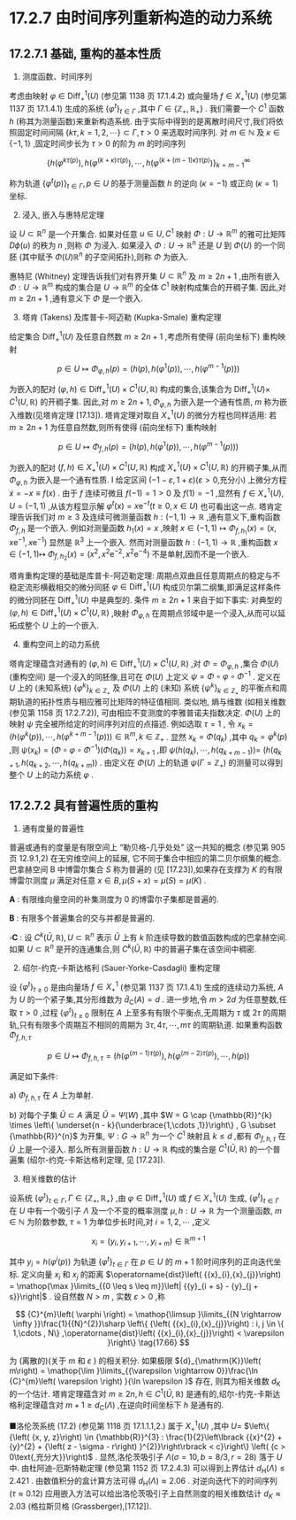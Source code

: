 # 17.2.7 由时间序列重新构造的动力系统

## 17.2.7.1 基础, 重构的基本性质

1. 测度函数、时间序列

考虑由映射 $\varphi  \in  {\operatorname{Diff}}_{ + }^{1}\left( U\right)$ (参见第 1138 页 17.1.4.2) 或向量场 $f \in  {X}_{ + }^{1}\left( U\right)$ (参见第 1137 页 17.1.4.1) 生成的系统 ${\left\{  {\varphi }^{t}\right\}  }_{t \in  \Gamma }$ ,其中 $\Gamma  \in  \left\{  {{\mathbb{Z}}_{ + },{\mathbb{R}}_{ + }}\right\}$ . 我们需要一个 ${C}^{1}$ 函数 $h$ (称其为测量函数)来重新构造系统. 由于实际中得到的是离散时间尺寸,我们将依照固定时间间隔 $\{ {k\tau }, k = 1,2,\cdots \}  \subset  \Gamma ,\tau  > 0$ 来选取时间序列. 对 $m \in  \mathbb{N}$ 及 $\kappa  \in  \{  - 1,1\}$ ,固定时间步长为 $\tau  > 0$ 的阶为 $m$ 的时间序列

$$
{\left\{  h\left( {\varphi }^{{k\tau }\left( p\right) }\right) , h\left( {\varphi }^{\left( {k + \kappa }\right) \tau \left( p\right) }\right) ,\cdots , h\left( {\varphi }^{\left( {k + \left( {m - 1}\right) \kappa }\right) \tau \left( p\right) }\right) \right\}  }_{k = m - 1}^{\infty } \tag{17.61}
$$

称为轨道 ${\left\{  {\varphi }^{t}\left( p\right) \right\}  }_{t \in  \Gamma }, p \in  U$ 的基于测量函数 $h$ 的逆向 $\left( {\kappa  =  - 1}\right)$ 或正向 $\left( {\kappa  = 1}\right)$ 坐标.

2. 浸入, 嵌入与惠特尼定理

设 $U \subset  {\mathbb{R}}^{n}$ 是一个开集合. 如果对任意 $u \in  U,{C}^{1}$ 映射 $\Phi  : U \rightarrow  {\mathbb{R}}^{m}$ 的雅可比矩阵 ${D\phi }\left( u\right)$ 的秩为 $n$ ,则称 $\Phi$ 为浸入. 如果浸入 $\Phi  : U \rightarrow  {\mathbb{R}}^{n}$ 还是 $U$ 到 $\Phi \left( U\right)$ 的一个同胚 (其中赋予 $\Phi \left( U\right) {\mathbb{R}}^{n}$ 的子空间拓扑),则称 $\Phi$ 为嵌入.

惠特尼 (Whitney) 定理告诉我们对有界开集 $U \subset  {\mathbb{R}}^{n}$ 及 $m \geq  {2n} + 1$ ,由所有嵌入 $\Phi  : U \rightarrow  {\mathbb{R}}^{m}$ 构成的集合是 $U \rightarrow  {\mathbb{R}}^{m}$ 的全体 ${C}^{1}$ 映射构成集合的开稠子集. 因此,对 $m \geq  {2n} + 1$ ,通有意义下 $\Phi$ 是一个嵌入.

3. 塔肯 (Takens) 及库普卡-阿迈勒 (Kupka-Smale) 重构定理

给定集合 ${\operatorname{Diff}}_{ + }^{1}\left( U\right)$ 及任意自然数 $m \geq  {2n} + 1$ ,考虑所有使得 (前向坐标下) 重构映射

$$
p \in  U \mapsto  {\Phi }_{\varphi , h}\left( p\right)  = \left( {h\left( p\right) , h\left( {{\varphi }^{1}\left( p\right) }\right) ,\cdots , h\left( {{\varphi }^{m - 1}\left( p\right) }\right) }\right)  \tag{17.62}
$$

为嵌入的配对 $\left( {\varphi , h}\right)  \in  {\operatorname{Diff}}_{ + }^{1}\left( U\right)  \times  {C}^{1}\left( {U,\mathbb{R}}\right)$ 构成的集合,该集合为 ${\operatorname{Diff}}_{ + }^{1}\left( U\right)  \times$ ${C}^{1}\left( {U,\mathbb{R}}\right)$ 的开稠子集. 因此,对 $m \geq  {2n} + 1,{\Phi }_{\varphi , h}$ 为嵌入是一个通有性质, $m$ 称为嵌入维数(见塔肯定理 [17.13]). 塔肯定理对取自 ${X}_{ + }^{1}\left( U\right)$ 的微分方程也同样适用: 若 $m \geq  {2n} + 1$ 为任意自然数,则所有使得 (前向坐标下) 重构映射

$$
p \in  U \mapsto  {\Phi }_{f, h}\left( p\right)  = \left( {h\left( p\right) , h\left( {{\varphi }^{1}\left( p\right) }\right) ,\cdots , h\left( {{\varphi }^{m - 1}\left( p\right) }\right) }\right)  \tag{17.63}
$$

为嵌入的配对 $\left( {f, h}\right)  \in  {X}_{ + }^{1}\left( U\right)  \times  {C}^{1}\left( {U,\mathbb{R}}\right)$ 构成 ${X}_{ + }^{1}\left( U\right)  \times  {C}^{1}\left( {U,\mathbb{R}}\right)$ 的开稠子集,从而 ${\Phi }_{\varphi , h}$ 为嵌入是一个通有性质. I 给定区间 $\left( {-1 - \varepsilon ,1 + \varepsilon }\right) \left( {\varepsilon  > 0\text{,充分小}}\right)$ 上微分方程 $\dot{x} =  - x \equiv  f\left( x\right)$ . 由于 $f$ 连续可微且 $f\left( {-1}\right)  = 1 > 0$ 及 $f\left( 1\right)  =  - 1$ ,显然有 $f \in  {X}_{ + }^{1}\left( U\right) , U = \left( {-1,1}\right)$ ,从该方程显示解 ${\varphi }^{t}\left( x\right)  = x{\mathrm{e}}^{-t}\left( {t \geq  0, x \in  U}\right)$ 也可看出这一点. 塔肯定理告诉我们对 $m \geq  3$ 及连续可微测量函数 $h : \left( {-1,1}\right)  \rightarrow  \mathbb{R}$ ,通有意义下,重构函数 ${\Phi }_{f, h}$ 是一个嵌入. 例如对测量函数 ${h}_{1}\left( x\right)  = x$ ,映射 $x \in  \left( {-1,1}\right)  \mapsto  {\Phi }_{f,{h}_{1}}\left( x\right)  = \left( {x, x{\mathrm{e}}^{-1}, x{\mathrm{e}}^{-1}}\right)$ 显然是 ${\mathbb{R}}^{3}$ 上一个嵌入. 然而对测量函数 $h : \left( {-1,1}\right)  \rightarrow  \mathbb{R}$ ,重构函数 $x \in  \left( {-1,1}\right)  \mapsto$ ${\Phi }_{f,{h}_{2}}\left( x\right)  = \left( {{x}^{2},{x}^{2}{\mathrm{e}}^{-2},{x}^{2}{\mathrm{e}}^{-4}}\right)$ 不是单射,因而不是一个嵌入.

塔肯重构定理的基础是库普卡-阿迈勒定理: 周期点双曲且任意周期点的稳定与不稳定流形横截相交的微分同胚 $\varphi  \in  {\operatorname{Diff}}_{ + }^{1}\left( U\right)$ 构成贝尔第二纲集,即满足这样条件的微分同胚在 ${\operatorname{Diff}}_{ + }^{1}\left( U\right)$ 中是典型的. 条件 $m \geq  {2n} + 1$ 来自于如下事实: 对典型的 $\left( {\varphi , h}\right)  \in  {\operatorname{Diff}}_{ + }^{1}\left( U\right)  \times  {C}^{1}\left( {U,\mathbb{R}}\right)$ ,映射 ${\Phi }_{\varphi , h}$ 在周期点邻域中是一个浸入,从而可以延拓成整个 $U$ 上的一个嵌入.

4. 重构空间上的动力系统

塔肯定理蕴含对通有的 $\left( {\varphi , h}\right)  \in  {\operatorname{Diff}}_{ + }^{1}\left( U\right)  \times  {C}^{1}\left( {U,\mathbb{R}}\right)$ ,对 $\Phi  = {\Phi }_{\varphi , h}$ ,集合 $\Phi \left( U\right)$ (重构空间) 是一个浸入的同胚像,且可在 $\Phi \left( U\right)$ 上定义 $\psi  = \Phi  \circ  \varphi  \circ  {\Phi }^{-1}$ . 定义在 $U$ 上的 (未知系统) ${\left\{  {\varphi }^{k}\right\}  }_{k \in  {\mathbb{Z}}_{ + }}$ 及 $\Phi \left( U\right)$ 上的 (未知) 系统 ${\left\{  {\psi }^{k}\right\}  }_{k \in  {\mathbb{Z}}_{ + }}$ 的平衡点和周期轨道的拓扑性质与相应雅可比矩阵的特征值相同. 类似地, 熵与维数 (如相关维数 (参见第 1158 页 17.2.7.2)), 可由相应不变测度的李雅普诺夫指数决定. $\Phi \left( U\right)$ 上的映射 $\psi$ 完全被所给定的时间序列对应的点描述. 例如选取 $\tau  = 1$ , 令 ${x}_{k} = \left( {h\left( {{\varphi }^{k}\left( p\right) }\right) ,\cdots , h\left( {{\varphi }^{k + m - 1}\left( p\right) }\right) }\right)  \in  {\mathbb{R}}^{m}, k \in  {\mathbb{Z}}_{ + }$ . 显然 ${x}_{k} = \Phi \left( {q}_{k}\right)$ ,其中 ${q}_{k} = {\varphi }^{k}\left( p\right)$ ,则 $\psi \left( {x}_{k}\right)  = \left( {\Phi  \circ  \varphi  \circ  {\Phi }^{-1}}\right) \left( {\Phi \left( {q}_{k}\right) }\right)  = {x}_{k + 1}$ ,即 $\psi \left( {h\left( {q}_{k}\right) ,\cdots , h\left( {q}_{k + m - 1}\right) }\right)  =$ $\left( {h\left( {{q}_{k + 1}, h\left( {{q}_{k + 2},\cdots , h\left( {q}_{k + m}\right) }\right) }\right. }\right.$ . 由定义在 $\Phi \left( U\right)$ 上的轨道 $\psi \left( {\Gamma  = {\mathbb{Z}}_{ + }}\right)$ 的测量可以得到整个 $U$ 上的动力系统 $\varphi$ .

## 17.2.7.2 具有普遍性质的重构

1. 通有度量的普遍性

普遍或通有的度量是有限空间上 “勒贝格-几乎处处” 这一共知的概念 (参见第 905 页 12.9.1,2) 在无穷维空间上的延展, 它不同于集合中相应的第二贝尔纲集的概念. 巴拿赫空间 B 中博雷尔集合 $S$ 称为普遍的 (见 [17.23]),如果存在支撑为 $K$ 的有限博雷尔测度 $\mu$ 满足对任意 $x \in  B,\mu \left( {S + x}\right)  = \mu \left( S\right)  = \mu \left( K\right)$ .

$\mathbf{A}$ : 有限维向量空间的补集测度为 0 的博雷尔子集都是普遍的.

$\mathbf{B}$ : 有限多个普遍集合的交与并都是普遍的.

$\square \mathbf{C}$ : 设 ${C}^{k}\left( {\bar{U},\mathbb{R}}\right) , U \subset  {\mathbb{R}}^{n}$ 表示 $\bar{U}$ 上有 $k$ 阶连续导数的数值函数构成的巴拿赫空间. 如果 $U \subset  {\mathbb{R}}^{n}$ 是开的连通集合,则 ${C}^{k}\left( {\bar{U},\mathbb{R}}\right)$ 中的普遍子集在该空间中稠密.

2. 绍尔-约克-卡斯达格利 (Sauer-Yorke-Casdagli) 重构定理

设 ${\left\{  {\varphi }^{t}\right\}  }_{t \geq  0}$ 是由向量场 $f \in  {X}_{ + }^{1}$ (参见第 1137 页 17.1.4.1) 生成的连续动力系统, $A$ 为 $U$ 的一个紧子集,其分形维数为 ${\bar{d}}_{\mathrm{C}}\left( A\right)  = d$ . 进一步地,令 $m > {2d}$ 为任意整数,任取 $\tau  > 0$ ,过程 ${\left\{  {\varphi }^{t}\right\}  }_{t \geq  0}$ 限制在 $A$ 上至多有有限个平衡点,无周期为 $\tau$ 或 ${2\tau }$ 的周期轨,只有有限多个周期互不相同的周期为 ${3\tau },{4\tau },\cdots ,{m\tau }$ 的周期轨道. 如果重构函数 ${\Phi }_{f, h,\tau }$

$$
p \in  U \mapsto  {\Phi }_{f, h,\tau } = \left( {h\left( {\varphi }^{\left( {m - 1}\right) \tau \left( p\right) }\right) , h\left( {\varphi }^{\left( {m - 2}\right) \tau \left( p\right) }\right) ,\cdots , h\left( p\right) }\right)  \tag{17.64}
$$

满足如下条件:

a) ${\Phi }_{f, h,\tau }$ 在 $A$ 上为单射.

b) 对每个子集 $\widetilde{U} \subset  A$ 满足 $\widetilde{U} = \Psi \left( W\right)$ ,其中 $W = G \cap  {\mathbb{R}}^{k} \times  \left\{  \underset{n - k}{\underbrace{1,\cdots ,1}}\right\}  , G \subset  {\mathbb{R}}^{n}$ 为开集, $\Psi  : G \rightarrow  {\mathbb{R}}^{n}$ 为一个 ${C}^{1}$ 映射且 $k \leq  d$ ,都有 ${\Phi }_{f, h,\tau }$ 在 $\widetilde{U}$ 上是一个浸入. 那么所有测量函数 $h : U \rightarrow  \mathbb{R}$ 构成的集合是 ${C}^{1}\left( {\bar{U},\mathbb{R}}\right)$ 的一个普遍集 (绍尔-约克-卡斯达格利定理, 见 [17.23]).

3. 相关维数的估计

设系统 ${\left\{  {\varphi }^{t}\right\}  }_{t \in  \Gamma },\Gamma  \in  \left\{  {{\mathbb{Z}}_{ + },{\mathbb{R}}_{ + }}\right\}$ ,由 $\varphi  \in  {\operatorname{Diff}}_{ + }^{1}\left( U\right)$ 或 $f \in  {X}_{ + }^{1}\left( U\right)$ 生成, ${\left\{  {\varphi }^{t}\right\}  }_{t \in  \Gamma }$ 在 $U$ 中有一个吸引子 $\Lambda$ 及一个不变的概率测度 $\mu , h : U \rightarrow  \mathbb{R}$ 为一个测量函数, $m \in  \mathbb{N}$ 为阶数参数, $\tau  = 1$ 为单位步长时间,对 $i = 1,2,\cdots$ ,定义

$$
{x}_{i} = \left( {{y}_{i},{y}_{i + 1},\cdots ,{y}_{i + m}}\right)  \in  {\mathbb{R}}^{m + 1} \tag{17.65}
$$

其中 ${y}_{i} = h\left( {{\varphi }^{i}\left( p\right) }\right)$ 为轨道 ${\left\{  {\varphi }^{t}\right\}  }_{t \in  \Gamma }$ 在 $p \in  U$ 的 $m + 1$ 阶时间序列的正向迭代坐标. 定义向量 ${x}_{i}$ 和 ${x}_{j}$ 的距离 $\operatorname{dist}\left( {{x}_{i},{x}_{j}}\right)  = \mathop{\max }\limits_{{0 \leq  s \leq  m}}\left| {{y}_{i + s} - {y}_{j + s}}\right|$ . 设自然数 $N > m$ , 实数 $\varepsilon  > 0$ ,称

$$
{C}^{m}\left( \varphi \right)  = \mathop{\limsup }\limits_{{N \rightarrow  \infty }}\frac{1}{{N}^{2}}\sharp \left\{  {\left( {{x}_{i},{x}_{j}}\right)  : i, j \in  \{ 1,\cdots , N\} ,\operatorname{dist}\left( {{x}_{i},{x}_{j}}\right)  < \varepsilon }\right\}   \tag{17.66}
$$

为 (离散的)(关于 $m$ 和 $\varepsilon$ ) 的相关积分. 如果极限 ${d}_{\mathrm{K}}\left( m\right)  = \mathop{\lim }\limits_{{\varepsilon  \rightarrow  0}}\frac{\ln {C}^{m}\left( \varepsilon \right) }{\ln \varepsilon }$ 存在, 则其为相关维数 ${d}_{\mathrm{K}}$ 的一个估计. 塔肯定理蕴含对 $m \geq  {2n}, h \in  {C}^{1}\left( {\bar{U},\mathbb{R}}\right)$ 是通有的,绍尔-约克-卡斯达格利定理蕴含对 $m + 1 \geq  {d}_{\mathrm{C}}\left( \Lambda \right)$ ,在逆向时间坐标下 $h$ 是通有的.

■洛伦茨系统 (17.2) (参见第 1118 页 17.1.1.1,2.) 属于 ${X}_{ + }^{1}\left( U\right)$ ,其中 $U =$ $\left\{  {\left( {x, y, z}\right)  \in  {\mathbb{R}}^{3} : \frac{1}{2}\left\lbrack  {{x}^{2} + {y}^{2} + {\left( z - \sigma  - r\right) }^{2}}\right\rbrack   < c}\right\}  \left( {c > 0\text{,充分大}}\right)$ . 显然,洛伦茨吸引子 $\Lambda \left( {\sigma  = {10}, b = 8/3, r = {28}}\right)$ 落于 $U$ 中. 由杜阿迪-厄斯特勒定理 (参见第 1152 页 17.2.4.3) 可以得到上界估计 ${d}_{\mathrm{H}}\left( \Lambda \right)  \leq  {2.421}$ . 由数值积分的盒计算方法可得 ${d}_{\mathrm{H}}\left( \Lambda \right)  \approx  {2.06}$ . 对逆向迭代下的时间序列 $\left( {\tau  \approx  {0.12}}\right)$ 应用嵌入方法可以给出洛伦茨吸引子上自然测度的相关维数估计 ${d}_{K} \approx  {2.03}$ (格拉斯贝格 (Grassberger),[17.12]).

